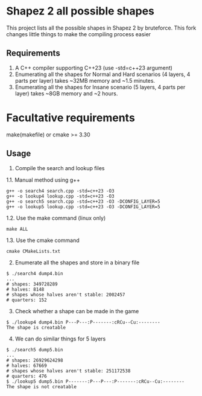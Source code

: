 # Shapez 2 all possible shapes

This project lists all the possible shapes in Shapez 2 by bruteforce.
This fork changes little things to make the compiling process easier

## Requirements
1. A C++ compiler supporting C++23 (use -std=c++23 argument)
2. Enumerating all the shapes for Normal and Hard scenarios (4 layers, 4 parts per layer) takes ~32MB memory and ~1.5 minutes.
3. Enumerating all the shapes for Insane scenario (5 layers, 4 parts per layer) takes ~8GB memory and ~2 hours.

# Facultative requirements
make(makefile) or cmake >= 3.30

## Usage
1. Compile the search and lookup files

1.1. Manual method using g++
```
g++ -o search4 search.cpp -std=c++23 -O3
g++ -o lookup4 lookup.cpp -std=c++23 -O3
g++ -o search5 search.cpp -std=c++23 -O3 -DCONFIG_LAYER=5
g++ -o lookup5 lookup.cpp -std=c++23 -O3 -DCONFIG_LAYER=5
```

1.2. Use the make command (linux only)
```
make ALL
```

1.3. Use the cmake command
```
cmake CMakeLists.txt
```

2. Enumerate all the shapes and store in a binary file
```
$ ./search4 dump4.bin
...
# shapes: 349728289
# halves: 8148
# shapes whose halves aren't stable: 2002457
# quarters: 152
```

3. Check whether a shape can be made in the game
```
$ ./lookup4 dump4.bin P---P---:P-------:cRCu--Cu:--------
The shape is creatable
```

4. We can do similar things for 5 layers
```
$ ./search5 dump5.bin
...
# shapes: 26929624298
# halves: 67669
# shapes whose halves aren't stable: 251172538
# quarters: 476
$ ./lookup5 dump5.bin P-------:P---P---:P-------:cRCu--Cu:--------
The shape is not creatable
```
